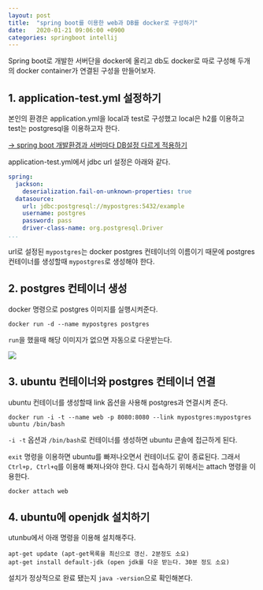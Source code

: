 ```yaml
---
layout: post
title:  "spring boot를 이용한 web과 DB를 docker로 구성하기"
date:   2020-01-21 09:06:00 +0900
categories: springboot intellij
---
```


Spring boot로 개발한 서버단을 docker에 올리고 db도 docker로 따로 구성해 두개의 docker container가 연결된 구성을 만들어보자.

## 1. application-test.yml 설정하기
본인의 환경은 application.yml을 local과 test로 구성했고 local은 h2를 이용하고 test는 postgresql을 이용하고자 한다.

[-> spring boot 개발환경과 서버마다 DB설정 다르게 적용하기](https://geeshow.github.io/springboot/intellij/2020/01/21/springboot-deply-strategy.html)

application-test.yml에서 jdbc url 설정은 아래와 같다.
```yml
spring:
  jackson:
    deserialization.fail-on-unknown-properties: true
  datasource:
    url: jdbc:postgresql://mypostgres:5432/example
    username: postgres
    password: pass
    driver-class-name: org.postgresql.Driver
...
```
url로 설정된 `mypostgres`는 docker postgres 컨테이너의 이름이기 때문에 postgres 컨테이너를 생성할때 `mypostgres`로 생성해야 한다.

## 2. postgres 컨테이너 생성
docker 명령으로 postgres 이미지를 실행시켜준다.
```
docker run -d --name mypostgres postgres
```
`run`을 했을때 해당 이미지가 없으면 자동으로 다운받는다.

![](https://raw.githubusercontent.com/geeshow/geeshow.github.io/master/images/2020-01-21_001.png)

## 3. ubuntu 컨테이너와 postgres 컨테이너 연결
ubuntu 컨테이너를 생성할때 link 옵션을 사용해 postgres과 연결시켜 준다.
```
docker run -i -t --name web -p 8080:8080 --link mypostgres:mypostgres ubuntu /bin/bash
```
`-i -t` 옵션과 `/bin/bash`로 컨테이너를 생성하면 ubuntu 콘솔에 접근하게 된다.

`exit` 명령을 이용하면 ubuntu를 빠져나오면서 컨테이너도 같이 종료된다.
그래서 `Ctrl+p, Ctrl+q`를 이용해 빠져나와야 한다.
다시 접속하기 위해서는 attach 명령을 이용한다.
```
docker attach web
```

## 4. ubuntu에 openjdk 설치하기
utunbu에서 아래 명령을 이용해 설치해주다.
```
apt-get update (apt-get목록을 최신으로 갱신. 2분정도 소요)
apt-get install default-jdk (open jdk를 다운 받는다. 30분 정도 소요)
```
설치가 정상적으로 완료 됐는지 `java -version`으로 확인해본다.